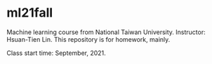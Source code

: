 # ml21fall
Machine learning course from National Taiwan University. Instructor: Hsuan-Tien Lin.
This repository is for homework, mainly.

Class start time: September, 2021.
